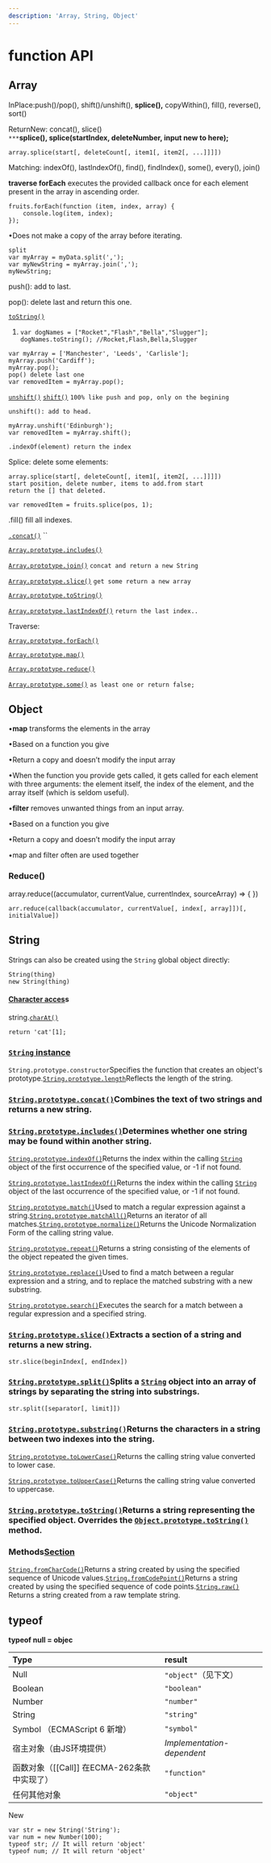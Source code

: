 ```yaml
---
description: 'Array, String, Object'
---
```


# function API

## Array 

InPlace:push\(\)/pop\(\), shift\(\)/unshift\(\), **splice\(\),** copyWithin\(\), fill\(\), reverse\(\), sort\(\)  


ReturnNew: concat\(\), slice\(\)  
`***`**splice\(\),     splice\(startIndex, deleteNumber, input new to here\);**

```text
array.splice(start[, deleteCount[, item1[, item2[, ...]]]])
```

Matching: indexOf\(\), lastIndexOf\(\), find\(\), findIndex\(\), some\(\), every\(\), join\(\)



**traverse forEach** executes the provided callback once for each element present in the array in ascending order.

```text
fruits.forEach(function (item, index, array) {
    console.log(item, index);
});
```

•Does not make a copy of the array before iterating.

```text
split
var myArray = myData.split(',');
var myNewString = myArray.join(',');
myNewString;
```

 push\(\): add to last.

pop\(\): delete last and return this one.



[`toString()`](https://developer.mozilla.org/zh-CN/docs/Web/JavaScript/Reference/Global_Objects/Array/toString)

1. ```text
   var dogNames = ["Rocket","Flash","Bella","Slugger"];
   dogNames.toString(); //Rocket,Flash,Bella,Slugger
   ```



```text
var myArray = ['Manchester', 'Leeds', 'Carlisle'];
myArray.push('Cardiff');
myArray.pop();
pop() delete last one
var removedItem = myArray.pop();
```

[`unshift()`](https://developer.mozilla.org/zh-CN/docs/Web/JavaScript/Reference/Global_Objects/Array/unshift)  [`shift()`](https://developer.mozilla.org/zh-CN/docs/Web/JavaScript/Reference/Global_Objects/Array/shift) `100% like push and pop, only on the begining`

`unshift(): add to head.`

```text
myArray.unshift('Edinburgh');
var removedItem = myArray.shift();
```



```text
.indexOf(element) return the index
```

Splice: delete some elements:

```text
array.splice(start[, deleteCount[, item1[, item2[, ...]]]])
start position, delete number, items to add.from start
return the [] that deleted.
```

```text
var removedItem = fruits.splice(pos, 1); 
```

.fill\(\) fill all indexes.

[`.concat()`](https://developer.mozilla.org/zh-CN/docs/Web/JavaScript/Reference/Global_Objects/Array/concat) ``

[`Array.prototype.includes()`](https://developer.mozilla.org/zh-CN/docs/Web/JavaScript/Reference/Global_Objects/Array/includes)

[`Array.prototype.join()`](https://developer.mozilla.org/zh-CN/docs/Web/JavaScript/Reference/Global_Objects/Array/join)   `concat and return a new String`

[`Array.prototype.slice()`](https://developer.mozilla.org/zh-CN/docs/Web/JavaScript/Reference/Global_Objects/Array/slice)  `get some return a new array`

[`Array.prototype.toString()`](https://developer.mozilla.org/zh-CN/docs/Web/JavaScript/Reference/Global_Objects/Array/toString)

[`Array.prototype.lastIndexOf()`](https://developer.mozilla.org/zh-CN/docs/Web/JavaScript/Reference/Global_Objects/Array/lastIndexOf) `return the last index..`



Traverse:

[`Array.prototype.forEach()`](https://developer.mozilla.org/zh-CN/docs/Web/JavaScript/Reference/Global_Objects/Array/forEach)

[`Array.prototype.map()`](https://developer.mozilla.org/zh-CN/docs/Web/JavaScript/Reference/Global_Objects/Array/map)

[`Array.prototype.reduce()`](https://developer.mozilla.org/zh-CN/docs/Web/JavaScript/Reference/Global_Objects/Array/reduce)

[`Array.prototype.some()`](https://developer.mozilla.org/zh-CN/docs/Web/JavaScript/Reference/Global_Objects/Array/some)  `as least one or return false;`



## Object



•**map** transforms the elements in the array

•Based on a function you give

•Return a copy and doesn’t modify the input array

•When the function you provide gets called, it gets called for each element with three arguments: the element itself, the index of the element, and the array itself \(which is seldom useful\).

•**filter** removes unwanted things from an input array.

•Based on a function you give

•Return a copy and doesn’t modify the input array

•map and filter often are used together

### Reduce\(\)

array.reduce\(\(accumulator, currentValue, currentIndex, sourceArray\) =&gt; {  }\)

```
arr.reduce(callback(accumulator, currentValue[, index[, array]])[, initialValue])
```



## String

Strings can also be created using the `String` global object directly:

```text
String(thing)
new String(thing)
```

#### [Character acces](https://developer.mozilla.org/en-US/docs/Web/JavaScript/Reference/Global_Objects/String#Character_access)s <a id="Character_access"></a>

 string.[`charAt()`](https://developer.mozilla.org/en-US/docs/Web/JavaScript/Reference/Global_Objects/String/charAt)

```text
return 'cat'[1];
```

### [`String` instance](https://developer.mozilla.org/en-US/docs/Web/JavaScript/Reference/Global_Objects/String#String_instances) <a id="String_instances"></a>

`String.prototype.constructor`Specifies the function that creates an object's prototype.[`String.prototype.length`](https://developer.mozilla.org/en-US/docs/Web/JavaScript/Reference/Global_Objects/String/length)Reflects the length of the string.

### [`String.prototype.concat()`](https://developer.mozilla.org/en-US/docs/Web/JavaScript/Reference/Global_Objects/String/concat)Combines the text of two strings and returns a new string.

### [`String.prototype.includes()`](https://developer.mozilla.org/en-US/docs/Web/JavaScript/Reference/Global_Objects/String/includes)Determines whether one string may be found within another string.

[`String.prototype.indexOf()`](https://developer.mozilla.org/en-US/docs/Web/JavaScript/Reference/Global_Objects/String/indexOf)Returns the index within the calling [`String`](https://developer.mozilla.org/en-US/docs/Web/JavaScript/Reference/Global_Objects/String) object of the first occurrence of the specified value, or -1 if not found.

[`String.prototype.lastIndexOf()`](https://developer.mozilla.org/en-US/docs/Web/JavaScript/Reference/Global_Objects/String/lastIndexOf)Returns the index within the calling [`String`](https://developer.mozilla.org/en-US/docs/Web/JavaScript/Reference/Global_Objects/String) object of the last occurrence of the specified value, or -1 if not found.

[`String.prototype.match()`](https://developer.mozilla.org/en-US/docs/Web/JavaScript/Reference/Global_Objects/String/match)Used to match a regular expression against a string.[`String.prototype.matchAll()`](https://developer.mozilla.org/en-US/docs/Web/JavaScript/Reference/Global_Objects/String/matchAll)Returns an iterator of all matches.[`String.prototype.normalize()`](https://developer.mozilla.org/en-US/docs/Web/JavaScript/Reference/Global_Objects/String/normalize)Returns the Unicode Normalization Form of the calling string value.

[`String.prototype.repeat()`](https://developer.mozilla.org/en-US/docs/Web/JavaScript/Reference/Global_Objects/String/repeat)Returns a string consisting of the elements of the object repeated the given times.

[`String.prototype.replace()`](https://developer.mozilla.org/en-US/docs/Web/JavaScript/Reference/Global_Objects/String/replace)Used to find a match between a regular expression and a string, and to replace the matched substring with a new substring.

[`String.prototype.search()`](https://developer.mozilla.org/en-US/docs/Web/JavaScript/Reference/Global_Objects/String/search)Executes the search for a match between a regular expression and a specified string.

### [`String.prototype.slice()`](https://developer.mozilla.org/en-US/docs/Web/JavaScript/Reference/Global_Objects/String/slice)Extracts a section of a string and returns a new string.

```text
str.slice(beginIndex[, endIndex])
```

### [`String.prototype.split()`](https://developer.mozilla.org/en-US/docs/Web/JavaScript/Reference/Global_Objects/String/split)Splits a [`String`](https://developer.mozilla.org/en-US/docs/Web/JavaScript/Reference/Global_Objects/String) object into an array of strings by separating the string into substrings.

```text
str.split([separator[, limit]])
```

### [`String.prototype.substring()`](https://developer.mozilla.org/en-US/docs/Web/JavaScript/Reference/Global_Objects/String/substring)Returns the characters in a string between two indexes into the string.

[`String.prototype.toLowerCase()`](https://developer.mozilla.org/en-US/docs/Web/JavaScript/Reference/Global_Objects/String/toLowerCase)Returns the calling string value converted to lower case.

[`String.prototype.toUpperCase()`](https://developer.mozilla.org/en-US/docs/Web/JavaScript/Reference/Global_Objects/String/toUpperCase)Returns the calling string value converted to uppercase.

###  [`String.prototype.toString()`](https://developer.mozilla.org/en-US/docs/Web/JavaScript/Reference/Global_Objects/String/toString)Returns a string representing the specified object. Overrides the [`Object.prototype.toString()`](https://developer.mozilla.org/en-US/docs/Web/JavaScript/Reference/Global_Objects/Object/toString) method.



### Methods[Section](https://developer.mozilla.org/en-US/docs/Web/JavaScript/Reference/Global_Objects/String#Methods) <a id="Methods"></a>

[`String.fromCharCode()`](https://developer.mozilla.org/en-US/docs/Web/JavaScript/Reference/Global_Objects/String/fromCharCode)Returns a string created by using the specified sequence of Unicode values.[`String.fromCodePoint()`](https://developer.mozilla.org/en-US/docs/Web/JavaScript/Reference/Global_Objects/String/fromCodePoint)Returns a string created by using the specified sequence of code points.[`String.raw()`](https://developer.mozilla.org/en-US/docs/Web/JavaScript/Reference/Global_Objects/String/raw) Returns a string created from a raw template string.

## typeof

**typeof null = objec**

| **Type** | result |
| :--- | :--- |
| Null | `"object"`（见下文） |
| Boolean | `"boolean"` |
| Number | `"number"` |
| String | `"string"` |
| Symbol （ECMAScript 6 新增） | `"symbol"` |
| 宿主对象（由JS环境提供） | _Implementation-dependent_ |
| 函数对象（\[\[Call\]\] 在ECMA-262条款中实现了） | `"function"` |
| 任何其他对象 | `"object"` |

New

```text
var str = new String('String');
var num = new Number(100);
typeof str; // It will return 'object'
typeof num; // It will return 'object'
```

